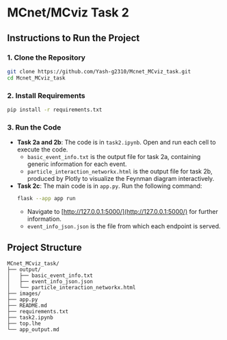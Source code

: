 # MCnet/MCviz Task 2

## Instructions to Run the Project

### 1. Clone the Repository
```bash
git clone https://github.com/Yash-g2310/Mcnet_MCviz_task.git
cd Mcnet_MCviz_task
```

### 2. Install Requirements
```bash
pip install -r requirements.txt
```

### 3. Run the Code
- **Task 2a and 2b**: The code is in `task2.ipynb`. Open and run each cell to execute the code.
  - `basic_event_info.txt` is the output file for task 2a, containing generic information for each event.
  - `particle_interaction_networkx.html` is the output file for task 2b, produced by Plotly to visualize the Feynman diagram interactively.
- **Task 2c**: The main code is in `app.py`. Run the following command:
    ```bash
    flask --app app run
    ```
  - Navigate to [http://127.0.0.1:5000/](http://127.0.0.1:5000/) for further information.
  - `event_info_json.json` is the file from which each endpoint is served.

## Project Structure

```
MCnet_MCviz_task/
├── output/
│   ├── basic_event_info.txt
│   ├── event_info_json.json
│   └── particle_interaction_networkx.html
├── images/
├── app.py
├── README.md
├── requirements.txt
├── task2.ipynb
├── top.lhe
└── app_output.md
```

